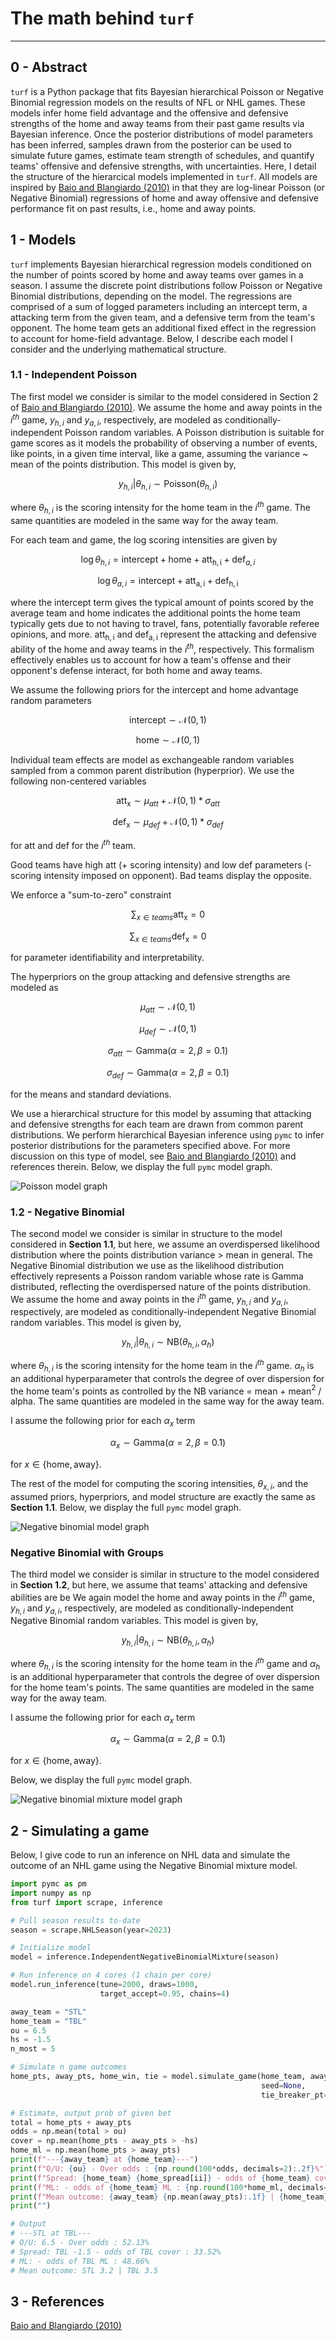 # The math behind `turf` 
---

## 0 - Abstract

`turf` is a Python package that fits Bayesian hierarchical Poisson or Negative Binomial regression models on the results of NFL or NHL games. These models infer home field advantage and the offensive and defensive strengths of the home and away teams from their past game results via Bayesian inference. Once the posterior distributions of model parameters has been inferred, samples drawn from the posterior can be used to simulate future games, estimate team strength of schedules, and quantify teams' offensive and defensive strengths, with uncertainties. Here, I detail the structure of the hierarcical models implemented in `turf`. All models are inspired by [Baio and Blangiardo (2010)](https://doi.org/10.1080/02664760802684177) in that they are log-linear Poisson (or Negative Binomial) regressions of home and away offensive and defensive performance fit on past results, i.e., home and away points. 

## 1 - Models

`turf` implements Bayesian hierarchical regression models conditioned on the number of points scored by home and away teams over games in a season. I assume the discrete point distributions follow Poisson or Negative Binomial distributions, depending on the model. The regressions are comprised of a sum of logged parameters including an intercept term, a attacking term from the given team, and a defensive term from the team's opponent. The home team gets an additional fixed effect in the regression to account for home-field advantage. Below, I describe each model I consider and the underlying mathematical structure.

### 1.1 - Independent Poisson

The first model we consider is similar to the model considered in Section 2 of [Baio and Blangiardo (2010)](https://doi.org/10.1080/02664760802684177). We assume the home and away points in the $i^{th}$ game, $y_{h,i}$ and $y_{a,i}$, respectively, are modeled as conditionally-independent Poisson random variables. A Poisson distribution is suitable for game scores as it models the probability of observing a number of events, like points, in a given time interval, like a game, assuming the variance ~ mean of the points distribution. This model is given by,

$$y_{h,i} | \theta_{h,i} \sim \mathrm{Poisson}(\theta_{h,i})$$

where $\theta_{h,i}$ is the scoring intensity for the home team in the $i^{th}$ game. The same quantities are modeled in the same way for the away team.

For each team and game, the log scoring intensities are given by

$$\log \theta_{h,i} = \mathrm{intercept} + \mathrm{home} + \mathrm{att_{h,i}} + \mathrm{def}_{a,i}$$

$$\log \theta_{a,i} = \mathrm{intercept} + \mathrm{att_{a,i}} + \mathrm{def_{h,i}}$$

where the intercept term gives the typical amount of points scored by the average team and home indicates the additional points the home team typically gets due to not having to travel, fans, potentially favorable referee opinions, and more. $\mathrm{att_{h,i}}$ and $\mathrm{def_{a,i}}$ represent the attacking and defensive ability of the home and away teams in the $i^{th}$, respectively. This formalism effectively enables us to account for how a team's offense and their opponent's defense interact, for both home and away teams. 

We assume the following priors for the intercept and home advantage random parameters

$$\mathrm{intercept} \sim \mathcal{N}(0,1)$$

$$\mathrm{home} \sim \mathcal{N}(0,1)$$

Individual team effects are model as exchangeable random variables sampled from a common parent distribution (hyperprior). We use the following non-centered variables

$$\mathrm{att_x} \sim \mu_{att} + \mathcal{N}(0,1) * \sigma_{att}$$

$$\mathrm{def_x} \sim \mu_{def} + \mathcal{N}(0,1) * \sigma_{def}$$

for att and def for the $i^{th}$ team.

Good teams have high att (+ scoring intensity) and low def parameters (- scoring intensity imposed on opponent). Bad teams display the opposite.

We enforce a "sum-to-zero" constraint

$$\sum_{x \in teams} \mathrm{att_x} = 0$$

$$\sum_{x \in teams} \mathrm{def_x} = 0$$

for parameter identifiability and interpretability.

The hyperpriors on the group attacking and defensive strengths are modeled as

$$\mu_{att} \sim \mathcal{N}(0, 1)$$

$$\mu_{def} \sim \mathcal{N}(0, 1)$$

$$\sigma_{att} \sim \mathrm{Gamma}(\alpha=2, \beta=0.1)$$

$$\sigma_{def} \sim \mathrm{Gamma}(\alpha=2, \beta=0.1)$$

for the means and standard deviations.

We use a hierarchical structure for this model by assuming that attacking and defensive strengths for each team are drawn from common parent distributions. We perform hierarchical Bayesian inference using `pymc` to infer posterior distributions for the parameters specified above. For more discussion on this type of model, see [Baio and Blangiardo (2010)](https://doi.org/10.1080/02664760802684177) and references therein. Below, we display the full `pymc` model graph.

![Poisson model graph](figs/poisson.png)

### 1.2 - Negative Binomial

The second model we consider is similar in structure to the model considered in **Section 1.1**, but here, we assume an overdispersed  likelihood distribution where the points distribution variance > mean in general. The Negative Binomial distribution we use as the likelihood distribution effectively represents a Poisson random variable whose rate is Gamma distributed, reflecting the overdispersed nature of the points distribution. We assume the home and away points in the $i^{th}$ game, $y_{h,i}$ and $y_{a,i}$, respectively, are modeled as conditionally-independent Negative Binomial random variables. This model is given by,

$$y_{h,i} | \theta_{h,i} \sim \mathrm{NB}(\theta_{h,i}, \alpha_h)$$

where $\theta_{h,i}$ is the scoring intensity for the home team in the $i^{th}$ game. $\alpha_h$ is an additional hyperparameter that controls the degree of over dispersion for the home team's points as controlled by the NB variance = mean + mean$^2$ / alpha. The same quantities are modeled in the same way for the away team. 

I assume the following prior for each $\alpha_x$ term 

$$\alpha_{x} \sim \mathrm{Gamma}(\alpha=2, \beta=0.1)$$

for $x \in \{\mathrm{home}, \mathrm{away}\}$.

The rest of the model for computing the scoring intensities, $\theta_{x,i}$, and the assumed priors, hyperpriors, and model structure are exactly the same as **Section 1.1**. Below, we display the full `pymc` model graph.

![Negative binomial model graph](figs/nb.png)

### Negative Binomial with Groups

The third model we consider is similar in structure to the model considered in **Section 1.2**, but here, we assume that teams' attacking and defensive abilities are be We again model the home and away points in the $i^{th}$ game, $y_{h,i}$ and $y_{a,i}$, respectively, are modeled as conditionally-independent Negative Binomial random variables. This model is given by,

$$y_{h,i} | \theta_{h,i} \sim \mathrm{NB}(\theta_{h,i}, \alpha_h)$$

where $\theta_{h,i}$ is the scoring intensity for the home team in the $i^{th}$ game and $\alpha_h$ is an additional hyperparameter that controls the degree of over dispersion for the home team's points. The same quantities are modeled in the same way for the away team. 

I assume the following prior for each $\alpha_x$ term 

$$\alpha_{x} \sim \mathrm{Gamma}(\alpha=2, \beta=0.1)$$

for $x \in \{\mathrm{home}, \mathrm{away}\}$.

Below, we display the full `pymc` model graph.

![Negative binomial mixture model graph](figs/nb_mix.png)

## 2 - Simulating a game

Below, I give code to run an inference on NHL data and simulate the outcome of an NHL game using the Negative Binomial mixture model.

```python
import pymc as pm
import numpy as np
from turf import scrape, inference

# Pull season results to-date
season = scrape.NHLSeason(year=2023)

# Initialize model
model = inference.IndependentNegativeBinomialMixture(season)

# Run inference on 4 cores (1 chain per core)
model.run_inference(tune=2000, draws=1000, 
                    target_accept=0.95, chains=4)

away_team = "STL"
home_team = "TBL"
ou = 6.5
hs = -1.5
n_most = 5

# Simulate n game outcomes
home_pts, away_pts, home_win, tie = model.simulate_game(home_team, away_team, n=10000,
                                                        seed=None,
                                                        tie_breaker_pt=True)

# Estimate, output prob of given bet
total = home_pts + away_pts
odds = np.mean(total > ou)
cover = np.mean(home_pts - away_pts > -hs)
home_ml = np.mean(home_pts > away_pts)
print(f"---{away_team} at {home_team}---")
print(f"O/U: {ou} - Over odds : {np.round(100*odds, decimals=2):.2f}%")
print(f"Spread: {home_team} {home_spread[ii]} - odds of {home_team} cover : {np.round(100*cover, decimals=2):.2f}%") 
print(f"ML: - odds of {home_team} ML : {np.round(100*home_ml, decimals=2):.2f}%")
print(f"Mean outcome: {away_team} {np.mean(away_pts):.1f} | {home_team} {np.mean(home_pts):.1f}")
print("")

# Output
# ---STL at TBL---
# O/U: 6.5 - Over odds : 52.13%
# Spread: TBL -1.5 - odds of TBL cover : 33.52%
# ML: - odds of TBL ML : 48.66%
# Mean outcome: STL 3.2 | TBL 3.5
```

## 3 - References

[Baio and Blangiardo (2010)](https://doi.org/10.1080/02664760802684177)